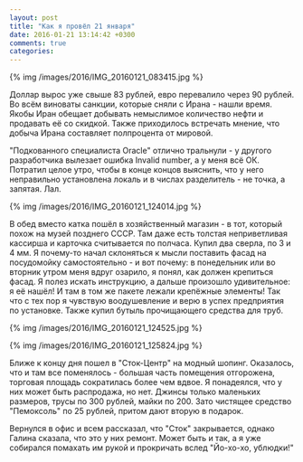 ```yaml
---
layout: post
title: "Как я провёл 21 января"
date: 2016-01-21 13:14:42 +0300
comments: true
categories: 
---
```

{% img /images/2016/IMG_20160121_083415.jpg %}

Доллар вырос уже свыше 83 рублей, евро перевалило через 90 рублей. Во всём виноваты санкции, которые сняли с Ирана - нашли время. Якобы Иран обещает добывать немыслимое количество нефти и продавать её со скидкой. Также приходилось встречать мнение, что добыча Ирана составляет полпроцента от мировой. 

"Подкованного специалиста Oracle" отлично тральнули - у другого разработчика вылезает ошибка Invalid number, а у меня всё ОК. Потратил целое утро, чтобы в конце концов выяснить, что у него неправильно установлена локаль и в числах разделитель - не точка, а запятая. Лал.

{% img /images/2016/IMG_20160121_124014.jpg  %}

В обед вместо катка пошёл в хозяйственный магазин - в тот, который похож на музей позднего СССР. Там даже есть толстая неприветливая кассирша и карточка считывается по полчаса. Купил два сверла, по 3 и 4 мм. Я почему-то начал склоняться к мысли поставить фасад на посудомойку самостоятельно - и вот почему: в понедельник или во вторник утром меня вдруг озарило, я понял, как должен крепиться фасад. Я полез искать инструкцию, а дальше произошло удивительное: я её нашёл! И там в том же пакете лежали крепёжные элементы! Так что с тех пор я чувствую воодушевление и верю в успех предприятия по установке. Также купил бутыль прочищающего средства для труб.

{% img /images/2016/IMG_20160121_124525.jpg  %}

{% img /images/2016/IMG_20160121_125824.jpg %}

Ближе к концу дня пошел в "Сток-Центр" на модный шопинг. Оказалось, что и там все поменялось - большая часть помещения отгорожена, торговая площадь сократилась более чем вдвое. Я понадеялся, что у них может быть распродажа, но нет. Джинсы только маленьких размеров, трусы по 300 рублей, майки по 200. Зато чистящее средство "Пемоксоль" по 25 рублей, притом дают вторую в подарок.

Вернулся в офис и всем рассказал, что "Сток" закрывается, однако Галина сказала, что это у них ремонт. Может быть и так, а я уже собирался помахать им рукой и прокричать вслед "Йо-хо-хо, ублюдки!"
